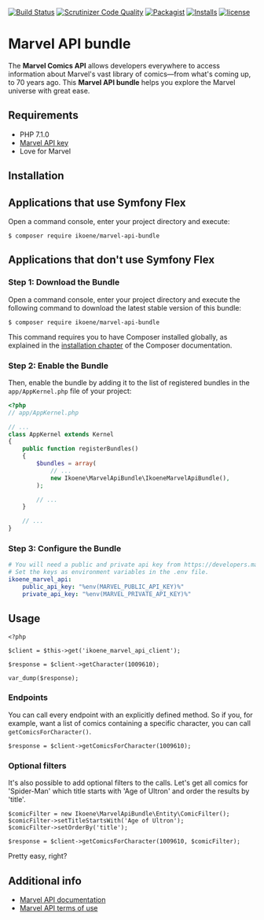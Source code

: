 [![Build Status](https://travis-ci.org/ikoene/marvel-api-bundle.svg?branch=master)](https://travis-ci.org/ikoene/marvel-api-bundle)
[![Scrutinizer Code Quality](https://scrutinizer-ci.com/g/ikoene/marvel-api-bundle/badges/quality-score.png?b=master)](https://scrutinizer-ci.com/g/ikoene/marvel-api-bundle/?branch=master)
[![Packagist](https://img.shields.io/packagist/v/ikoene/marvel-api-bundle.svg)](https://packagist.org/packages/ikoene/marvel-api-bundle)
[![Installs](https://img.shields.io/packagist/dt/ikoene/marvel-api-bundle.svg)](https://packagist.org/packages/ikoene/marvel-api-bundle)
[![license](https://img.shields.io/github/license/ikoene/marvel-api-bundle.svg?maxAge=2592000)](https://github.com/ikoene/Marvel-API-bundle/blob/master/LICENSE)

# Marvel API bundle

The **Marvel Comics API** allows developers everywhere to access information about Marvel's vast library of comics—from what's coming up, to 70 years ago. This **Marvel API bundle** helps you explore the Marvel universe with great ease.
## Requirements

* PHP 7.1.0
* [Marvel API key](http://developer.marvel.com/account)
* Love for Marvel

## Installation

Applications that use Symfony Flex
----------------------------------

Open a command console, enter your project directory and execute:

```console
$ composer require ikoene/marvel-api-bundle
```

Applications that don't use Symfony Flex
----------------------------------------

### Step 1: Download the Bundle

Open a command console, enter your project directory and execute the
following command to download the latest stable version of this bundle:

```console
$ composer require ikoene/marvel-api-bundle
```

This command requires you to have Composer installed globally, as explained
in the [installation chapter](https://getcomposer.org/doc/00-intro.md)
of the Composer documentation.

### Step 2: Enable the Bundle

Then, enable the bundle by adding it to the list of registered bundles
in the `app/AppKernel.php` file of your project:

```php
<?php
// app/AppKernel.php

// ...
class AppKernel extends Kernel
{
    public function registerBundles()
    {
        $bundles = array(
            // ...
            new Ikoene\MarvelApiBundle\IkoeneMarvelApiBundle(),
        );

        // ...
    }

    // ...
}
```

### Step 3: Configure the Bundle

``` yaml
# You will need a public and private api key from https://developers.marvel.com.
# Set the keys as environment variables in the .env file.
ikoene_marvel_api:
    public_api_key: "%env(MARVEL_PUBLIC_API_KEY)%"
    private_api_key: "%env(MARVEL_PRIVATE_API_KEY)%"
```

## Usage

```
<?php

$client = $this->get('ikoene_marvel_api_client');

$response = $client->getCharacter(1009610);

var_dump($response);
```

### Endpoints

You can call every endpoint with an explicitly defined method. So if you, for example, want a list of comics containing a specific character, you can call `getComicsForCharacter()`.

```
$response = $client->getComicsForCharacter(1009610);
```

### Optional filters

It's also possible to add optional filters to the calls. Let's get all comics for 'Spider-Man' which title starts with 'Age of Ultron' and order the results by 'title'.

```
$comicFilter = new Ikoene\MarvelApiBundle\Entity\ComicFilter();
$comicFilter->setTitleStartsWith('Age of Ultron');
$comicFilter->setOrderBy('title');

$response = $client->getComicsForCharacter(1009610, $comicFilter);
```

Pretty easy, right?

## Additional info

* [Marvel API documentation](http://developer.marvel.com/docs)
* [Marvel API terms of use](http://developer.marvel.com/terms)
